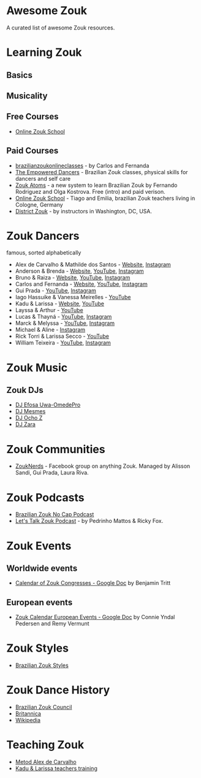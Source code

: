 # Awesome Zouk

A curated list of awesome Zouk resources.

# Learning Zouk

## Basics

## Musicality

## Free Courses

* [Online Zouk School](https://www.youtube.com/watch?v=CwCqkhhReko&list=PLtg3wEXTYx6pDBoVcgGk2CIRA05dJytoW&index=3)

## Paid Courses

* [brazilianzoukonlineclasses](https://www.brazilianzoukonlineclasses.com/) - by Carlos and Fernanda
* [The Empowered Dancers](https://theempowereddancers.com/) - Brazilian Zouk classes, physical skills for dancers and self care
* [Zouk Atoms](https://zoukatoms.com/) - a new system to learn Brazilian Zouk by Fernando Rodriguez and Olga Kostrova. Free (intro) and paid verison.
* [Online Zouk School](https://www.onlinezoukschool.com/) - Tiago and Emilia, brazilian Zouk teachers living in Cologne, Germany
* [District Zouk](https://www.districtzouk.com/pages/district-zouk-online) - by instructors in Washington, DC, USA.

# Zouk Dancers

famous, sorted alphabetically

* Alex de Carvalho & Mathilde dos Santos - [Website](https://alexdecarvalho.com.br/alexandmathilde/), [Instagram](https://www.instagram.com/alex.d.carvalho/)
* Anderson & Brenda - [Website](https://andersonbrenda.com/), [YouTube](https://www.youtube.com/@AndersonBrenda), [Instagram](https://www.instagram.com/andersonbrenda)
* Bruno & Raiza - [Website](https://en.brgalhardo.com/), [YouTube](https://www.youtube.com/@brunoraizagalhardodance346), [Instagram](https://www.instagram.com/galhardodancers/)
* Carlos and Fernanda - [Website](https://www.brazilianzoukonlineclasses.com/), [YouTube](https://www.youtube.com/@carlosandfernanda6241), [Instagram](https://www.instagram.com/carlosandfernanda/)
* Gui Prada - [YouTube](https://www.youtube.com/@guilhermeprada), [Instagram](https://www.instagram.com/gui_prada/)
* Iago Hassuike & Vanessa Meirelles - [YouTube](https://www.youtube.com/@iagoevanessa6338)
* Kadu & Larissa - [Website](https://kadularissaonline.com/), [YouTube](https://www.youtube.com/@KaduLarissaKLDance)
* Layssa & Arthur - [YouTube](https://www.youtube.com/@LayssaArthurDance)
* Lucas & Thayná - [YouTube](https://www.youtube.com/@LucasOliveiraOficial1), [Instagram](https://www.instagram.com/LucasOlivee/)
* Marck & Melyssa - [YouTube](https://www.youtube.com/@marckmelyssazouk3021), [Instagram](https://www.instagram.com/marckemelyssa/)
* Michael & Aline - [Instagram](https://www.instagram.com/alineborges_michaelboy/)
* Rick Torri & Larissa Secco - [YouTube](https://www.youtube.com/watch?v=czoYt0Dd_bQ)
* William Teixeira - [YouTube](https://www.youtube.com/@williamteixeira2376), [Instagram](https://www.instagram.com/williamteixeira.dancer/)

# Zouk Music

## Zouk DJs

* [DJ Efosa Uwa-OmedePro](https://www.mixcloud.com/efosa-uwa-omede/)
* [DJ Mesmes](https://www.mixcloud.com/djmesmes/)
* [DJ Ocho Z](https://www.mixcloud.com/ochoz/)
* [DJ Zara](https://www.mixcloud.com/zara-howard/)


# Zouk Communities

- [ZoukNerds](https://www.facebook.com/groups/zouknerds) - Facebook group on anything Zouk. Managed by Alisson Sandi, Gui Prada, Laura Riva.

# Zouk Podcasts

* [Brazilian Zouk No Cap Podcast](https://soundcloud.com/bzncpodcast)
* [Let's Talk Zouk Podcast](https://letstalkzouk.buzzsprout.com/) - by Pedrinho Mattos & Ricky Fox.

# Zouk Events

## Worldwide events

* [Calendar of Zouk Congresses - Google Doc](https://docs.google.com/spreadsheets/d/13os9Gw6usb6D0KOobyTsf0p6jTHvZDfQnWnRrOHgtN8/edit#gid=649819658) by Benjamin Tritt

## European events

* [Zouk Calendar European Events - Google Doc](https://docs.google.com/spreadsheets/d/1h10hXMBmejYJKrV4NWC76ukEU65WfIy5CKiZIIT1xaQ/htmlview) by Connie Yndal Pedersen and Remy Vermunt

# Zouk Styles

* [Brazilian Zouk Styles](https://en.wikipedia.org/wiki/Brazilian_Zouk#Styles)

# Zouk Dance History

* [Brazilian Zouk Council](https://www.brazilianzoukcouncil.com/dance-education/history-of-brazilian-zouk/)
* [Britannica](https://www.britannica.com/art/zouk)
* [Wikipedia](https://en.wikipedia.org/wiki/Brazilian_Zouk)

# Teaching Zouk

* [Metod Alex de Carvalho](https://alexdecarvalho.com.br/brazilianzoukmac/)
* [Kadu & Larissa teachers training](https://www.kadularissa.com/kl-teachers-training-2023/)
